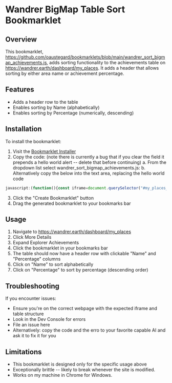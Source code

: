 # Wandrer BigMap Table Sort Bookmarklet

## Overview

This bookmarklet, https://github.com/oaustegard/bookmarklets/blob/main/wandrer_sort_bigmap_achievements.js, adds sorting functionality to the achievements table on https://wandrer.earth/dashboard/my_places. It adds a header that allows sorting by either area name or achievement percentage.

## Features

- Adds a header row to the table
- Enables sorting by Name (alphabetically)
- Enables sorting by Percentage (numerically, descending)

## Installation

To install the bookmarklet:

1. Visit the [Bookmarklet Installer](https://austegard.com/web-utilities/bookmarklet-installer.html)
2. Copy the code: (note there is currently a bug that if you clear the field it prepends a hello world alert -- delete that before continuing)
  a. From the dropdown list select wandrer_sort_bigmap_achievements.js:
  b. Alternatively copy the below into the text area, replacing the hello world code 
```javascript
javascript:(function(){const iframe=document.querySelector("#my_places_iframe");const iframeDocument=iframe.contentDocument||iframe.contentWindow.document;const tableContainer=iframeDocument.querySelector("#drawer > div.tw-relative.tw-flex.tw-flex-col.tw-overflow-auto > div > div:nth-child(2)");if(!tableContainer){alert("Table container not found");return;}const rowsContainer=tableContainer.querySelector("div > div > div.tw-bg-white.tw-flex.tw-flex-grow.tw-flex-col.tw-overflow-scroll");if(!rowsContainer){alert("Rows container not found");return;}const rows=Array.from(rowsContainer.querySelectorAll("div.tw-flex.tw-justify-between.tw-items-center.tw-py-2.tw-border-b.tw-border-b-\\[\\#F8F8F8\\]"));if(rows.length===0){alert("No rows found");return;}const headerRow=iframeDocument.createElement("div");headerRow.className="tw-flex tw-justify-between tw-items-center tw-py-2 tw-border-b tw-border-b-[#F8F8F8] tw-font-bold";headerRow.innerHTML=`<p class="tw-text-sm tw-cursor-pointer" onclick="window.sortTable('name')">Name</p><p class="tw-text-sm tw-cursor-pointer" onclick="window.sortTable('percentage')">Percentage</p>`;rowsContainer.insertBefore(headerRow,rows[0]);iframe.contentWindow.sortTable=function(column){const sortedRows=rows.sort((a,b)=>{const aValue=column==='name'?a.querySelector("p").textContent.trim():parseFloat(a.querySelector("p.tw-text-slate-500.tw-text-\\[10px\\]").textContent);const bValue=column==='name'?b.querySelector("p").textContent.trim():parseFloat(b.querySelector("p.tw-text-slate-500.tw-text-\\[10px\\]").textContent);if(column==='name'){return aValue.localeCompare(bValue);}else{return bValue-aValue;}});sortedRows.forEach(row=>rowsContainer.appendChild(row));};alert("Table header and sorting functionality added successfully!");})();
```

3. Click the "Create Bookmarklet" button
4. Drag the generated bookmarklet to your bookmarks bar

## Usage

1. Navigate to https://wandrer.earth/dashboard/my_places
2. Click More Details
3. Expand Explorer Achievements
4. Click the bookmarklet in your bookmarks bar
5. The table should now have a header row with clickable "Name" and "Percentage" columns
6. Click on "Name" to sort alphabetically
7. Click on "Percentage" to sort by percentage (descending order)

## Troubleshooting

If you encounter issues:

- Ensure you're on the correct webpage with the expected iframe and table structure
- Look in the Dev Console for errors
- File an issue here
- Alternatively: copy the code and the erro to your favorite capable AI and ask it to fix it for you

## Limitations

- This bookmarklet is designed only for the specific usage above
- Exceptionally brittle -- likely to break whenever the site is modified.
- Works on my machine in Chrome for Windows.
